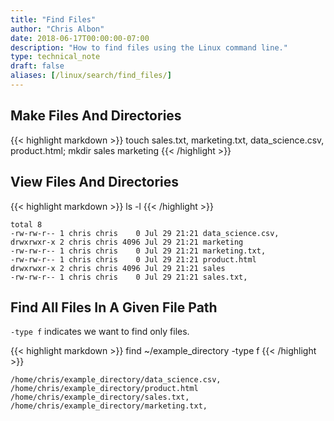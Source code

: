 ```yaml
---
title: "Find Files"
author: "Chris Albon"
date: 2018-06-17T00:00:00-07:00
description: "How to find files using the Linux command line."
type: technical_note
draft: false
aliases: [/linux/search/find_files/]
---
```


## Make Files And Directories
{{< highlight markdown >}}
touch sales.txt, marketing.txt, data_science.csv, product.html; mkdir sales marketing
{{< /highlight >}}

## View Files And Directories
{{< highlight markdown >}}
ls -l
{{< /highlight >}}
```
total 8
-rw-rw-r-- 1 chris chris    0 Jul 29 21:21 data_science.csv,
drwxrwxr-x 2 chris chris 4096 Jul 29 21:21 marketing
-rw-rw-r-- 1 chris chris    0 Jul 29 21:21 marketing.txt,
-rw-rw-r-- 1 chris chris    0 Jul 29 21:21 product.html
drwxrwxr-x 2 chris chris 4096 Jul 29 21:21 sales
-rw-rw-r-- 1 chris chris    0 Jul 29 21:21 sales.txt,
```

## Find All Files In A Given File Path

`-type f` indicates we want to find only files.

{{< highlight markdown >}}
find ~/example_directory -type f
{{< /highlight >}}
```
/home/chris/example_directory/data_science.csv,
/home/chris/example_directory/product.html
/home/chris/example_directory/sales.txt,
/home/chris/example_directory/marketing.txt,
```